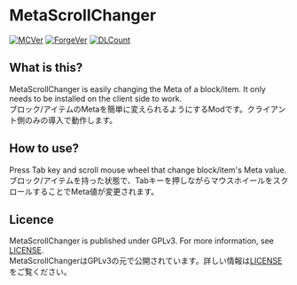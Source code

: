 # MetaScrollChanger

[![MCVer](https://img.shields.io/badge/Minecraft-1.7.10-brightgreen)](https://www.minecraft.net/)
[![ForgeVer](https://img.shields.io/badge/Forge-10.13.4.1614-important)](https://files.minecraftforge.net/maven/net/minecraftforge/forge/index_1.7.10.html)
[![DLCount](https://img.shields.io/github/downloads/Kai-Z-JP/MetaScrollChanger/total)](https://github.com/Kai-Z-JP/MetaScrollChanger/releases)
## What is this?

MetaScrollChanger is easily changing the Meta of a block/item. It only needs to be installed on the client side to
work.  
ブロック/アイテムのMetaを簡単に変えられるようにするModです。クライアント側のみの導入で動作します。

## How to use?

Press Tab key and scroll mouse wheel that change block/item's Meta value.  
ブロック/アイテムを持った状態で、Tabキーを押しながらマウスホイールをスクロールすることでMeta値が変更されます。

## Licence

MetaScrollChanger is published under GPLv3. For more information, see [LICENSE](LICENSE).  
MetaScrollChangerはGPLv3の元で公開されています。詳しい情報は[LICENSE](LICENSE)をご覧ください。